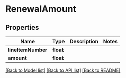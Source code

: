 # RenewalAmount

## Properties
Name | Type | Description | Notes
------------ | ------------- | ------------- | -------------
**lineItemNumber** | **float** |  | 
**amount** | **float** |  | 

[[Back to Model list]](../README.md#documentation-for-models) [[Back to API list]](../README.md#documentation-for-api-endpoints) [[Back to README]](../README.md)


